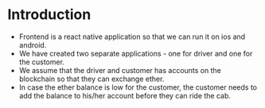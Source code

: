 # Introduction

  * Frontend is a react native application so that we can run it on ios and android.
  * We have created two separate applications - one for driver and one for the customer.
  * We assume that the driver and customer has accounts on the blockchain so that they can exchange ether.
  * In case the ether balance is low for the customer, the customer needs to add the balance to his/her account before
  they can ride the cab.
